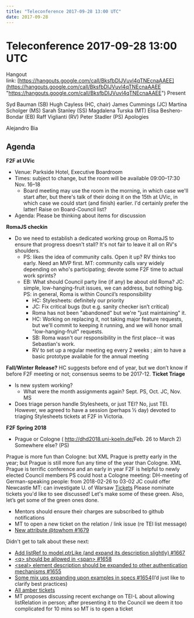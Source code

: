 ```yaml
---
title: "Teleconference 2017-09-28 13:00 UTC"
date: 2017-09-28
---
```

# Teleconference 2017-09-28 13:00 UTC




Hangout link: [https://hangouts.google.com/call/BksfbDIJVuvl4qTNEcnaAAEE](https://hangouts.google.com/call/BksfbDIJVuvl4qTNEcnaAAEE "https://hangouts.google.com/call/BksfbDIJVuvl4qTNEcnaAAEE")
Present


Syd Bauman (SB)
Hugh Cayless (HC, chair)
James Cummings (JC)
Martina Scholger (MS)
Sarah Stanley (SS)
Magdalena Turska (MT)
Elisa Beshero\-Bondar (EB)
Raff Viglianti (RV)
Peter Stadler (PS)
Apologies


Alejandro Bia

Agenda
------


**F2F at UVic**
* Venue: Parkside Hotel, Executive Boardroom
* Times: subject to change, but the room will be available 09:00–17:30 Nov. 16–18
	+ Board meeting may use the room in the morning, in which case we'll start after, but
	 there's talk of their doing it on the 15th at UVic, in which case we could start (and
	 finish) earlier. I'd certainly prefer the latter! Raise on Board\-Council list?
* Agenda: Please be thinking about items for discussion


**RomaJS checkin**
* Do we need to establish a dedicated working group on RomaJS to ensure that progress
 doesn't stall? It's not fair to leave it all on RV's shoulders.
	+ PS: likes the idea of community calls. Open it up? RV thinks too early. Need an MVP
	 first. MT: community calls vary widely depending on who's participating; devote some
	 F2F time to actual work sprints?
	+ EB: What should Council party line (if any) be about old Roma? JC: simple, low\-hanging\-fruit
	 issues, we can address, but nothing big. PS: in general, Roma is within Council’s
	 responsibility
		- HC: Stylesheets: definitely our priority
		- JC: Fix critical bugs (but e.g. sanity checker isn’t critical)
		- Roma has not been "abandoned" but we're "just maintaining" it.
		- HC: Working on replacing it, not taking major feature requests, but we'll commit to
		 keeping it running, and we will honor small "low\-hanging\-fruit" requests.
		- SB: Roma wasn't our responsibility in the first place\-\-it was Sebastian's work.
		- RV to set up a regular meeting eg every 2 weeks ; aim to have a basic prototype available
		 for the annual meeting


**Fall/Winter Release?**
HC suggests before end of year, but we don’t know if before F2F meeting or not; consensus
 seems to be 2017\-12\.
**Ticket Triage**
* Is new system working?
	+ What were the month assignments again? Sept. PS, Oct. JC, Nov. MS
* Does triage person handle Stylesheets, or just TEI? No, just TEI. However, we agreed
 to have a session (perhaps ½ day) devoted to triaging Stylesheets tickets at F2F in
 Victoria.


**F2F Spring 2018**
* Prague or Cologne ( [http://dhd2018\.uni\-koeln.de/](http://dhd2018.uni-koeln.de/ "http://dhd2018.uni-koeln.de/")Feb. 26 to March 2\) Somewhere else? (PS)


Prague is more fun than Cologne: but XML Prague is pretty early in the year; but Prague
 is still more fun any time of the year than Cologne. XML Prague is terrific conference
 and an early in year F2F is helpful to newly elected Council members
PS could host a Cologne meeting: DH\-meeting of German\-speaking people: from 2018\-02\-26
 to 03\-02
JC could offer Newcastle
MT: can investigate U. of Warsaw
[Tickets](https://github.com/TEIC/TEI/issues "Tickets")
Please nominate tickets you'd like to see discussed! Let's make some of these green.
Also, let’s get some of the green ones done.
* Mentors should ensure their charges are subscribed to github notifications
* MT to open a new ticket on the relation / link issue (re TEI list message)
* [New attribute @towhom \#1679](https://github.com/TEIC/TEI/issues/1679 "New attribute @towhom #1679")


Didn't get to talk about these next:
* [Add listRef to model.ptrLike (and expand its description slightly) \#1667](https://github.com/TEIC/TEI/issues/1667 "Add listRef to model.ptrLike (and expand its description slightly) #1667")
* [\<q\> should be allowed in \<span\> \#1658](https://github.com/TEIC/TEI/issues/1658 "<q> should be allowed in <span> #1658")
* [\<seal\> element description should be expanded to other authentication mechanisms \#1655](https://github.com/TEIC/TEI/issues/1655 "<seal> element description should be expanded to other authentication mechanisms #1655")
* [Some mix ups expanding upon examples in specs \#1654](https://github.com/TEIC/TEI/issues/1654 "Some mix ups expanding upon examples in specs #1654")(I’d just like to clarify best practices)
* [All amber tickets](https://github.com/TEIC/TEI/issues?q=is%3Aopen+is%3Aissue+label%3A%22Status%3A+Needs+Discussion%22 "All amber tickets")
* MT proposes discussing recent exchange on TEI\-L about allowing listRelation in person;
 after presenting it to the Council we deem it too complicated for 10 mins so MT is
 to open a ticket






